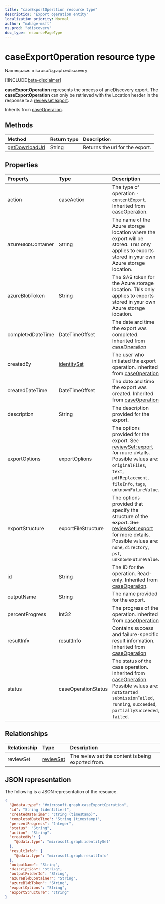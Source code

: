 ```yaml
---
title: "caseExportOperation resource type"
description: "Export operation entity"
localization_priority: Normal
author: "mahage-msft"
ms.prod: "ediscovery"
doc_type: resourcePageType
---
```


# caseExportOperation resource type

Namespace: microsoft.graph.ediscovery

[!INCLUDE [beta-disclaimer](../../includes/beta-disclaimer.md)]

**caseExportOperation** represents the process of an eDiscovery export.  The **caseExportOperation** can only be retrieved with the Location header in the response to a [reviewset export](../api/reviewset-export.md).

Inherits from [caseOperation](../resources/caseoperation.md).

## Methods

|Method|Return type|Description|
|:---|:---|:---|
|[getDownloadUrl](../api/caseexportoperation-getdownloadurl.md)|String| Returns the url for the export.|

## Properties

|Property|Type|Description|
|:---|:---|:---|
|action|caseAction| The type of operation - `contentExport`. Inherited from [caseOperation](../resources/caseoperation.md).|
|azureBlobContainer|String| The name of the Azure storage location where the export will be stored. This only applies to exports stored in your own Azure storage location. |
|azureBlobToken|String| The SAS token for the Azure storage location.  This only applies to exports stored in your own Azure storage location. |
|completedDateTime|DateTimeOffset| The date and time the export was completed.  Inherited from [caseOperation](../resources/caseoperation.md)|
|createdBy|[identitySet](../resources/identityset.md)| The user who initiated the export operation. Inherited from [caseOperation](../resources/caseoperation.md)|
|createdDateTime|DateTimeOffset| The date and time the export was created. Inherited from [caseOperation](../resources/caseoperation.md)|
|description|String| The description provided for the export. |
|exportOptions|exportOptions| The options provided for the export. See [reviewSet: export](../api/reviewset-export.md) for more details. Possible values are: `originalFiles`, `text`, `pdfReplacement`, `fileInfo`, `tags`, `unknownFutureValue`.|
|exportStructure|exportFileStructure|The options provided that specify the structure of the export. See [reviewSet: export](../api/reviewset-export.md) for more details. Possible values are: `none`, `directory`, `pst`, `unknownFutureValue`.|
|id|String| The ID for the operation. Read-only. Inherited from [caseOperation](../resources/caseoperation.md).|
|outputName|String| The name provided for the export.|
|percentProgress|Int32| The progress of the operation. Inherited from [caseOperation](../resources/caseoperation.md)|
|resultInfo|[resultInfo](../resources/resultinfo.md)|Contains success and failure-specific result information. Inherited from [caseOperation](../resources/caseoperation.md)|
|status|caseOperationStatus|The status of the case operation. Inherited from [caseOperation](../resources/caseoperation.md). Possible values are: `notStarted`, `submissionFailed`, `running`, `succeeded`, `partiallySucceeded`, `failed`.|

## Relationships

|Relationship|Type|Description|
|:---|:---|:---|
|reviewSet|[reviewSet](../resources/reviewset.md)| The review set the content is being exported from. |

## JSON representation

The following is a JSON representation of the resource.
<!-- {
  "blockType": "resource",
  "keyProperty": "id",
  "@odata.type": "microsoft.graph.caseExportOperation",
  "baseType": "microsoft.graph.caseOperation",
  "openType": false
}
-->

``` json
{
  "@odata.type": "#microsoft.graph.caseExportOperation",
  "id": "String (identifier)",
  "createdDateTime": "String (timestamp)",
  "completedDateTime": "String (timestamp)",
  "percentProgress": "Integer",
  "status": "String",
  "action": "String",
  "createdBy": {
    "@odata.type": "microsoft.graph.identitySet"
  },
  "resultInfo": {
    "@odata.type": "microsoft.graph.resultInfo"
  },
  "outputName": "String",
  "description": "String",
  "outputFolderId": "String",
  "azureBlobContainer": "String",
  "azureBlobToken": "String",
  "exportOptions": "String",
  "exportStructure": "String"
}
```
